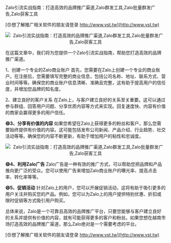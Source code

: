 Zalo引流实战指南：打造高效的品牌推广渠道,Zalo群发工具,Zalo批量群发广告,Zalo获客工具

[😍想了解推广相关软件的朋友请登录 http://www.vst.tw](http://www.vst.tw)

 <center><img src="https://vst.tw/MP4/tuiguang/png/0.png" alt="Zalo引流实战指南：打造高效的品牌推广渠道,Zalo群发工具,Zalo批量群发广告,Zalo获客工具"></center>

在这篇文章中，我们将为您提供一个Zalo引流实战指南，帮助您打造高效的品牌推广渠道。

1、创建一个专业的Zalo商业账户
首先，您需要在Zalo上创建一个专业的商业账户。在注册后，您需要填写完整的商业信息，包括公司名称、地址、联系方式、营业时间等等。确保您的商业账户信息清晰、准确且完整，这有助于提高用户的信任度，并增加您品牌的知名度。

2、建立良好的客户关系
在Zalo上，与客户建立良好的关系至关重要。这可以通过参与群组、回答用户问题、分享优质内容等方式来实现。回复速度快、内容有价值的商家会赢得更多的用户信任。

**😄3、分享有价值的内容**
如果您希望在Zalo上获得更多的粉丝和客户，那么您需要始终提供有价值的内容。这可能包括发布公司新闻、产品介绍、行业趋势、社交活动等等。确保您的内容不断更新，有助于增加用户的粘性和忠诚度。

 <center><img src="https://vst.tw/MP4/tuiguang/png/2.png" alt="Zalo引流实战指南：打造高效的品牌推广渠道,Zalo群发工具,Zalo批量群发广告,Zalo获客工具"></center>

**😄4、利用Zalo广告**
Zalo广告是一种有效的推广方式，可以帮助您把品牌和产品推向更广泛的受众。您可以使用广告来增加Zalo商业账户的曝光率、提高点击率、转化率等等。

**😄5、促销活动**
针对Zalo上的用户，您可以开展促销活动，这将有助于吸引更多的用户关注并购买您的产品。例如，您可以为Zalo上的用户提供特别优惠、折扣或限时促销等方式吸引用户购买。

总体来说，Zalo是一个可靠且高效的品牌推广平台，只要您能够与客户建立良好的关系并提供有价值的内容，就有可能获得更多的客户和粉丝。如果您想在越南市场打造高效的品牌推广渠道，那么Zalo绝对是一个需要考虑的平台。

[😍想了解推广相关软件的朋友请登录 http://www.vst.tw](http://www.vst.tw)



